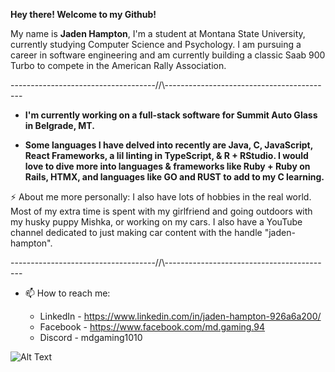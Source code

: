 __Hey there! Welcome to my Github!__

My name is __Jaden Hampton__, I'm a student at Montana State University, currently studying Computer Science and Psychology. I am pursuing a career in software engineering and am currently building a classic Saab 900 Turbo to compete in the American Rally Association.

------------------------------------//\\------------------------------------------

* __I'm currently working on a full-stack software for Summit Auto Glass in Belgrade, MT.__

* __Some languages I have delved into recently are Java, C, JavaScript, React Frameworks, a lil linting in TypeScript, & R + RStudio. I would love to dive more into languages & frameworks like Ruby + Ruby on Rails, HTMX, and languages like GO and RUST to add to my C learning.__

⚡ About me more personally: I also have lots of hobbies in the real world. Most of my extra time is spent with my girlfriend and going outdoors with my husky puppy Mishka, or working on my cars. I also have a YouTube channel dedicated to just making car content with the handle "jaden-hampton".

 
------------------------------------//\\------------------------------------------

 - 📫 How to reach me:
     * LinkedIn - https://www.linkedin.com/in/jaden-hampton-926a6a200/
     * Facebook - https://www.facebook.com/md.gaming.94
     * Discord - mdgaming1010
  

    <div style="text-align: center;"> 
  ![Alt Text](https://i.pinimg.com/originals/2f/09/72/2f09725e96897112eb248feae582ecaa.gif)
    </div>


